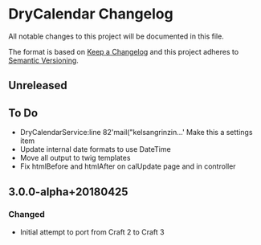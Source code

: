 # DryCalendar Changelog

All notable changes to this project will be documented in this file.

The format is based on [Keep a Changelog](http://keepachangelog.com/) and this project adheres to [Semantic Versioning](http://semver.org/).

## Unreleased

## To Do
- DryCalendarService:line 82'mail("kelsangrinzin...'
  Make this a settings item
- Update internal date formats to use DateTime
- Move all output to twig templates
- Fix htmlBefore and htmlAfter on calUpdate page and in controller

## 3.0.0-alpha+20180425
### Changed
- Initial attempt to port from Craft 2 to Craft 3
